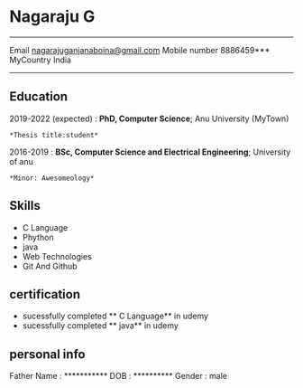  Nagaraju G
============

-------------------     ----------------------------
Email                   nagarajuganjanaboina@gmail.com
Mobile number          8886459***
MyCountry              India
-------------------     ----------------------------

Education
---------

2019-2022 (expected)
:   **PhD, Computer Science**; Anu University (MyTown)

    *Thesis title:student*

2016-2019
:   **BSc, Computer Science and Electrical Engineering**; University of
       anu

    *Minor: Awesomeology*

Skills
----------
- C Language
- Phython
- java
- Web Technologies
- Git And Github

certification
---------------
- sucessfully completed ** C Language** in udemy
- sucessfully completed ** java** in udemy

personal info
-----------------
Father Name : ***********
DOB         : **********
Gender      : male
